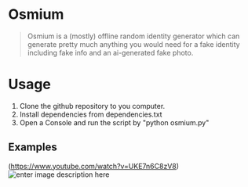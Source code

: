 # Osmium

>Osmium is a (mostly) offline random identity generator which can generate pretty much anything you would need for a fake identity including fake info and an ai-generated fake photo.
# Usage

 1. Clone the github repository to you computer.
 2. Install dependencies from dependencies.txt
 3. Open a Console and run the script by "python osmium.py"

 

## Examples
(https://www.youtube.com/watch?v=UKE7n6C8zV8)
![enter image description here](https://i.imgur.com/dGrcLSF.png)
